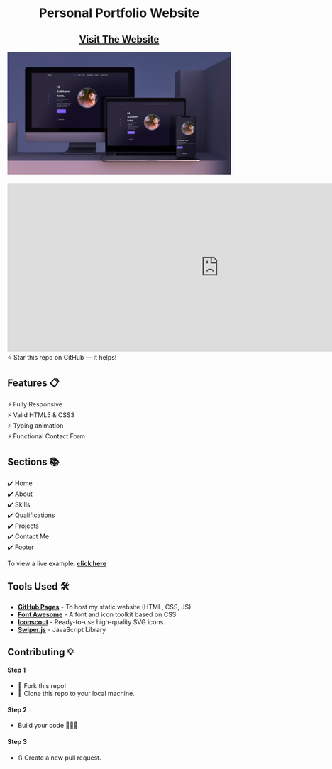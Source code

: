 <div align="center">

<h1>Personal Portfolio Website </h1>

<h2>
  <a href="https://subham-maity.github.io/subham/">Visit The Website</a>
</h2>

<div align="center">
  <a href="https://subham-maity.github.io/subham/">
    <img alt="Mockup" src="https://github.com/Subham-Maity/subham/blob/master/markdown%20Images(ignore)/subham.jpg?raw=true" />
  </a>
</div>

<br/>


</div>


<iframe width="952" height="380" src="https://www.youtube.com/embed/B-CJWonl-co" title="YouTube video player" frameborder="0" allow="accelerometer; autoplay; clipboard-write; encrypted-media; gyroscope; picture-in-picture" allowfullscreen></iframe>
⭐ Star this repo on GitHub — it helps!



## Features 📋

⚡️ Fully Responsive\
⚡️ Valid HTML5 & CSS3\
⚡️ Typing animation\
⚡️ Functional Contact Form

## Sections 📚

✔️ Home\
✔️ About\
✔️ Skills \
✔️ Qualifications \
✔️ Projects\
✔️ Contact Me\
✔️ Footer

To view a live example, **[click here](https://subham-maity.github.io/subham/)**

## Tools Used 🛠️

- [**GitHub Pages**](https://docs.github.com/en/pages) - To host my static website (HTML, CSS, JS).
- [**Font Awesome**](https://fontawesome.com/) - A font and icon toolkit based on CSS.
- [**Iconscout**](https://iconscout.com/unicons) - Ready-to-use high-quality SVG icons.
- [**Swiper.js**](https://swiperjs.com/) - JavaScript Library

## Contributing 💡

#### Step 1

- 🍴 Fork this repo!
- 👯 Clone this repo to your local machine.

#### Step 2

- Build your code 🔨🔨🔨

#### Step 3

- 🔃 Create a new pull request.
